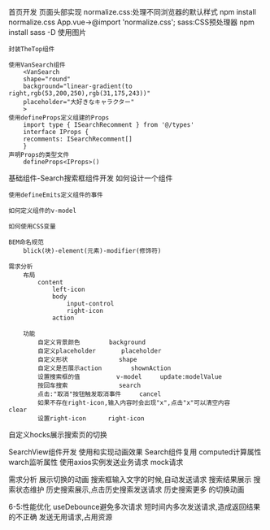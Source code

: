 首页开发
页面头部实现
    normalize.css:处理不同浏览器的默认样式
        npm install normalize.css
        App.vue->@import 'normalize.css';
    sass:CSS预处理器
        npm install sass -D
    使用图片

    封装TheTop组件

    使用VanSearch组件
        <VanSearch 
        shape="round" 
        background="linear-gradient(to right,rgb(53,200,250),rgb(31,175,243))"
        placeholder="大好きなキャラクター"
        >
    使用defineProps定义组建的Props
        import type { ISearchRecomment } from '@/types'
        interface IProps {
        recomments: ISearchRecomment[]
        }
    声明Props的类型文件
        defineProps<IProps>()

基础组件-Search搜索框组件开发
    如何设计一个组件

    使用defineEmits定义组件的事件

    如何定义组件的v-model

    如何使用CSS变量
 
    BEM命名规范
        blick(块)-element(元素)-modifier(修饰符)

    需求分析
        布局
            content
                left-icon
                body
                    input-control
                    right-icon
                action

        功能
            自定义背景颜色        background
            自定义placeholder       placeholder
            自定义形状              shape
            自定义是否展示action        shownAction
            设置搜索框的值          v-model     update:modelValue
            按回车搜索              search
            点击:"取消"按钮触发取消事件     cancel
            如果不存在right-icon,输入内容时会出现"x",点击"x"可以清空内容        clear
            设置right-icon      right-icon

自定义hocks展示搜索页的切换

SearchView组件开发
    使用<transition>和<transition-group>实现动画效果
    Search组件复用
    computed计算属性
    warch监听属性
    使用axios实例发送业务请求
    mock请求

需求分析
    展示切换的动画
    搜索框输入文字的时候,自动发送请求
    搜索结果展示
    搜索状态维护
    历史搜索展示,点击历史搜索发送请求
    历史搜索更多 的切换动画

6-5:性能优化 useDebounce避免多次请求
    短时间内多次发送请求,造成返回结果的不正确
    发送无用请求,占用资源
    
